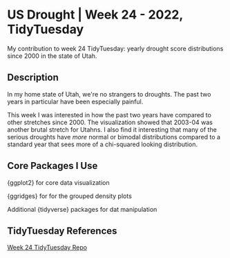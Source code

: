 # US Drought | Week 24 - 2022, TidyTuesday
My contribution to week 24 TidyTuesday: yearly drought score distributions since 2000 in the state of Utah.

## Description

In my home state of Utah, we're no strangers to droughts. The past two years in particular have been especially painful.

This week I was interested in how the past two years have compared to other stretches since 2000. The visualization showed that 2003-04 was another brutal
stretch for Utahns. I also find it interesting that many of the serious droughts have *more* normal or bimodal distributions compared to a standard year that
sees more of a chi-squared looking distribution.

## Core Packages I Use
{ggplot2} for core data visualization

{ggridges} for for the grouped density plots

Additional {tidyverse} packages for dat manipulation

## TidyTuesday References
[Week 24 TidyTuesday Repo](https://github.com/rfordatascience/tidytuesday/tree/master/data/2022/2022-06-14)
